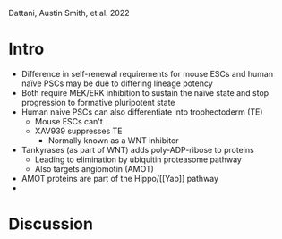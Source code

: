 Dattani, Austin Smith, et al. 2022

# Intro
- Difference in self-renewal requirements for mouse ESCs and human naïve PSCs may be due to differing lineage potency
- Both require MEK/ERK inhibition to sustain the naïve state and stop progression to formative pluripotent state
- Human naive PSCs can also differentiate into trophectoderm (TE)
	- Mouse ESCs can't
	- XAV939 suppresses TE
		- Normally known as a WNT inhibitor
- Tankyrases (as part of WNT) adds poly-ADP-ribose to proteins
	- Leading to elimination by ubiquitin proteasome pathway
	- Also targets angiomotin (AMOT)
- AMOT proteins are part of the Hippo/[[Yap]] pathway
- 
# Discussion